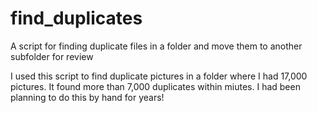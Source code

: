 # find_duplicates
A script for finding duplicate files in a folder and move them to another subfolder for review

I used this script to find duplicate pictures in a folder where I had 17,000 pictures. It found more than 7,000 duplicates within miutes. I had been planning to do this by hand for years!